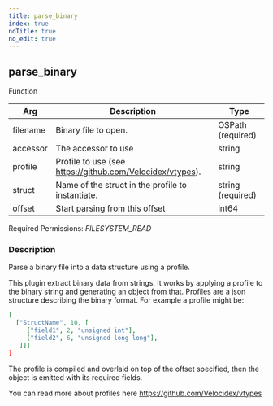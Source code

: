 ```yaml
---
title: parse_binary
index: true
noTitle: true
no_edit: true
---
```




<div class="vql_item"></div>


## parse_binary
<span class='vql_type pull-right page-header'>Function</span>



<div class="vqlargs"></div>

Arg | Description | Type
----|-------------|-----
filename|Binary file to open.|OSPath (required)
accessor|The accessor to use|string
profile|Profile to use (see https://github.com/Velocidex/vtypes).|string
struct|Name of the struct in the profile to instantiate.|string (required)
offset|Start parsing from this offset|int64

Required Permissions: 
<i class="linkcolour label pull-right label-success">FILESYSTEM_READ</i>

### Description

Parse a binary file into a data structure using a profile.

This plugin extract binary data from strings. It works by applying
a profile to the binary string and generating an object from
that. Profiles are a json structure describing the binary format. For
example a profile might be:

```json
[
  ["StructName", 10, [
     ["field1", 2, "unsigned int"],
     ["field2", 6, "unsigned long long"],
   ]]]
]
```

The profile is compiled and overlaid on top of the offset specified,
then the object is emitted with its required fields.

You can read more about profiles here https://github.com/Velocidex/vtypes


